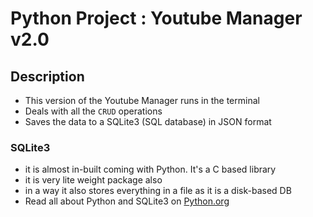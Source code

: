 # Python Project : Youtube Manager v2.0

## Description
- This version of the Youtube Manager runs in the terminal 
- Deals with all the `CRUD` operations
- Saves the data to a SQLite3 (SQL database) in JSON format

### SQLite3

- it is almost in-built coming with Python. It's a C based library
- it is very lite weight package also
- in a way it also stores everything in a file as it is a disk-based DB
- Read all about Python and SQLite3 on [Python.org](https://docs.python.org/3/library/sqlite3.html)